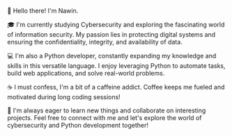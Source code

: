 👋 Hello there! I'm Nawin.

🎓 I'm currently studying Cybersecurity and exploring the fascinating world of information security. My passion lies in protecting digital systems and ensuring the confidentiality, integrity, and availability of data.

💻 I'm also a Python developer, constantly expanding my knowledge and skills in this versatile language. I enjoy leveraging Python to automate tasks, build web applications, and solve real-world problems.

☕ I must confess, I'm a bit of a caffeine addict. Coffee keeps me fueled and motivated during long coding sessions!

🌟 I'm always eager to learn new things and collaborate on interesting projects. Feel free to connect with me and let's explore the world of cybersecurity and Python development together!

